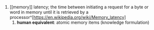 1. [[memory]] latency; the time between initiating a request for a byte or word in memory until it is retrieved by a processor^[https://en.wikipedia.org/wiki/Memory_latency]
	1. **human equivalent**: atomic memory items (knowledge formulation)